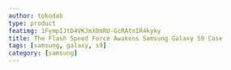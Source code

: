 ```yaml
---
author: tokodab
type: product
featimg: 1FympIJtD4VKJmX8mRU-GcRAtnIR4kyky
title: The Flash Speed Force Awakens Samsung Galaxy S9 Case
tags: [samsung, galaxy, s9]
category: [samsung]
---
```

